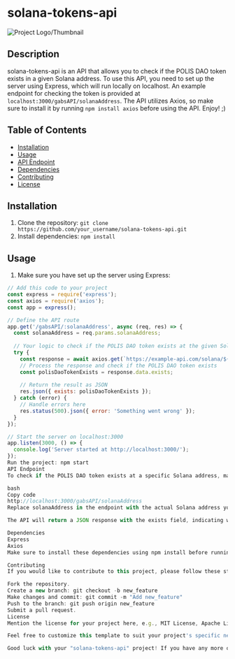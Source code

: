 # solana-tokens-api
![Project Logo/Thumbnail](https://cryptologos.cc/logos/solana-sol-logo.png)
## Description
solana-tokens-api is an API that allows you to check if the POLIS DAO token exists in a given Solana address. To use this API, you need to set up the server using Express, which will run locally on localhost. An example endpoint for checking the token is provided at `localhost:3000/gabsAPI/solanaAddress`. The API utilizes Axios, so make sure to install it by running `npm install axios` before using the API. Enjoy! ;)

## Table of Contents
- [Installation](#installation)
- [Usage](#usage)
- [API Endpoint](#api-endpoint)
- [Dependencies](#dependencies)
- [Contributing](#contributing)
- [License](#license)

## Installation
1. Clone the repository: `git clone https://github.com/your_username/solana-tokens-api.git`
2. Install dependencies: `npm install`

## Usage
1. Make sure you have set up the server using Express:
```javascript
// Add this code to your project
const express = require('express');
const axios = require('axios');
const app = express();

// Define the API route
app.get('/gabsAPI/:solanaAddress', async (req, res) => {
  const solanaAddress = req.params.solanaAddress;
  
  // Your logic to check if the POLIS DAO token exists at the given Solana address
  try {
    const response = await axios.get(`https://example-api.com/solana/${solanaAddress}`);
    // Process the response and check if the POLIS DAO token exists
    const polisDaoTokenExists = response.data.exists;
    
    // Return the result as JSON
    res.json({ exists: polisDaoTokenExists });
  } catch (error) {
    // Handle errors here
    res.status(500).json({ error: 'Something went wrong' });
  }
});

// Start the server on localhost:3000
app.listen(3000, () => {
  console.log('Server started at http://localhost:3000/');
});
Run the project: npm start
API Endpoint
To check if the POLIS DAO token exists at a specific Solana address, make a GET request to the following endpoint:

bash
Copy code
http://localhost:3000/gabsAPI/solanaAddress
Replace solanaAddress in the endpoint with the actual Solana address you want to check.

The API will return a JSON response with the exists field, indicating whether the token exists or not.

Dependencies
Express
Axios
Make sure to install these dependencies using npm install before running the API.

Contributing
If you would like to contribute to this project, please follow these steps:

Fork the repository.
Create a new branch: git checkout -b new_feature
Make changes and commit: git commit -m "Add new_feature"
Push to the branch: git push origin new_feature
Submit a pull request.
License
Mention the license for your project here, e.g., MIT License, Apache License, etc.

Feel free to customize this template to suit your project's specific needs. Add more sections or elaborate further on the usage and features of your API. Once you've made the necessary changes, paste this content into your project's README.md file on GitHub.

Good luck with your "solana-tokens-api" project! If you have any more questions or need further assistance, feel free to ask. Happy coding! 
